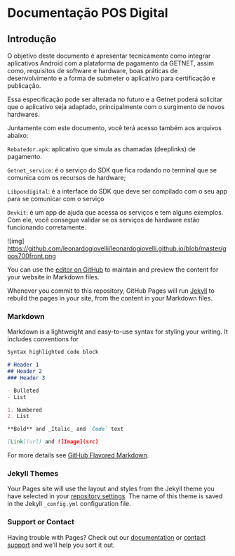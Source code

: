 # Documentação POS Digital
## Introdução

O objetivo deste documento é apresentar tecnicamente como integrar aplicativos Android com a plataforma de pagamento da GETNET, assim como, requisitos de software e hardware, boas práticas de desenvolvimento e a forma de submeter o aplicativo para certificação e publicação.

Essa especificação pode ser alterada no futuro e a Getnet poderá solicitar que o aplicativo seja adaptado, principalmente com o surgimento de novos hardwares.

Juntamente com este documento, você terá acesso também aos arquivos abaixo:

```Rebatedor.apk```: aplicativo que simula as chamadas (deeplinks) de pagamento.

```Getnet_service```: é o serviço do SDK que fica rodando no terminal que se comunica com os recursos de hardware;

```Libposdigital```: é a interface do SDK que deve ser compilado com o seu app para se comunicar com o serviço

```Devkit```: é um app de ajuda que acessa os serviços e tem alguns exemplos. Com ele, você consegue validar se os serviços de hardware estão funcionando corretamente.

![img] https://github.com/leonardogiovelli/leonardogiovelli.github.io/blob/master/gpos700front.png

You can use the [editor on GitHub](https://github.com/leonardogiovelli/leonardogiovelli.github.io/edit/master/README.md) to maintain and preview the content for your website in Markdown files.

Whenever you commit to this repository, GitHub Pages will run [Jekyll](https://jekyllrb.com/) to rebuild the pages in your site, from the content in your Markdown files.

### Markdown

Markdown is a lightweight and easy-to-use syntax for styling your writing. It includes conventions for

```markdown
Syntax highlighted code block

# Header 1
## Header 2
### Header 3

- Bulleted
- List

1. Numbered
2. List

**Bold** and _Italic_ and `Code` text

[Link](url) and ![Image](src)
```

For more details see [GitHub Flavored Markdown](https://guides.github.com/features/mastering-markdown/).

### Jekyll Themes

Your Pages site will use the layout and styles from the Jekyll theme you have selected in your [repository settings](https://github.com/leonardogiovelli/leonardogiovelli.github.io/settings). The name of this theme is saved in the Jekyll `_config.yml` configuration file.

### Support or Contact

Having trouble with Pages? Check out our [documentation](https://help.github.com/categories/github-pages-basics/) or [contact support](https://github.com/contact) and we’ll help you sort it out.
